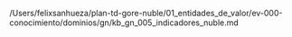 /Users/felixsanhueza/plan-td-gore-nuble/01_entidades_de_valor/ev-000-conocimiento/dominios/gn/kb_gn_005_indicadores_nuble.md